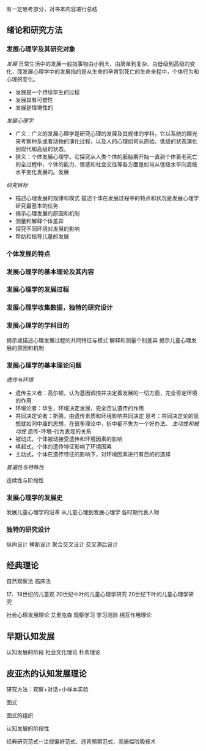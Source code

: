有一定思考部分，对书本内容进行总结
## 绪论和研究方法
### 发展心理学及其研究对象
*发展*
日常生活中的发展一般指事物由小到大、由简单到复杂、由低级到高级的变化，而发展心理学中的发展指的是从生命的孕育到死亡的生命全程中，个体行为和心理的变化。
- 发展是一个持续毕生的过程
- 发展具有可塑性
- 发展是情境性的

*发展心理学*
- 广义：广义的发展心理学是研究心理的发展及其规律的学科，它以系统的眼光来考察种系或者动物的演化过程，以及人的心理如何从原始、低级的状态演化到现代和高级的状态。
- 狭义：个体发展心理学。它探究从人类个体的胚胎期开始一直到个体衰老死亡的全过程中，个体的能力、情感和社会交往等各方面是如何从低级水平向高级水平变化发展的。发展

*研究目标*
- 描述心理发展的规律和模式
	描述个体在发展过程中的特点和状况是发展心理学研究最基本的任务
- 揭示心理发展的原因和机制
- 测量和解释个体差异
- 探究不同环境对发展的影响
- 帮助和指导儿童的发展





















### 个体发展的特点
### 发展心理学的基本理论及其内容
### 发展心理学的发展过程
### 发展心理学收集数据，独特的研究设计
### 发展心理学的学科目的
揭示或描述心理发展过程的共同特征与模式
解释和测量个别差异
揭示儿童心理发展的原因和机制

### 发展心理学的基本理论问题
*遗传与环境*
- 遗传主义者：高尔顿，认为基因调控并决定着发展的一切方面，完全否定环境的作用
- 环境论者：华生，环境决定发展，完全否认遗传的作用
- 共同决定论者：斯腾，由遗传素质和环境影响共同决定
思考：共同决定论的思想就如同中庸的思想，在很多理论中，折中都不失为一个好办法。
*主动性和被动性*
遗传-环境-行为表现的关系
- 被动式，个体被动接受遗传和环境因素的影响
- 唤起式，个体的遗传特征影响了环境因素
- 主动式，个体在遗传特征的影响下，对环境因素进行有目的的选择

*普遍性与特殊性*

连续性与阶段性
### 发展心理学的发展史
发展儿童心理学的沿革
从儿童心理到发展心理学
各时期代表人物

### 独特的研究设计
纵向设计
横断设计
聚合交叉设计
交叉滞后设计
## 经典理论
自然观察法
临床法


17、18世纪的儿童观
20世纪中叶的儿童心理学研究
20世纪下叶的儿童心理学研究

社会心理发展理论
艾里克森
观察学习
学习测验
相互作用理论
## 早期认知发展
认知发展的阶段
社会文化理论
朴素理论
## 皮亚杰的认知发展理论

研究方法：观察+对话+小样本实验


图式

图式的组织


认知发展的阶段性

经典研究范式--注视偏好范式、违背预期范式、高振幅吮吸技术